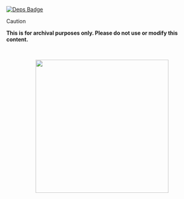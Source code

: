 [![Deps Badge]][Deps]

[Deps Badge]: https://deps.rs/repo/github/harilvfs/carch/status.svg?path=*&style=flat-square
[Deps]: https://deps.rs/repo/github/harilvfs/carch?path=*

> [!CAUTION]
> **This is for archival purposes only. Please do not use or modify this content.**

<br>

<p align="center">
<a href="https://discord.com/invite/8NJWstnUHd">
<img src="https://invidget.switchblade.xyz/8NJWstnUHd" width="350">
</a>
</p>
